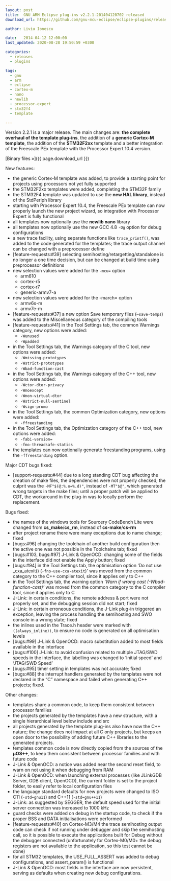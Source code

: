 ```yaml
---
layout: post
title:  GNU ARM Eclipse plug-ins v2.2.1-201404120702 released
download_url: https://github.com/gnu-mcu-eclipse/eclipse-plugins/releases/tag/v2.2.1-201404120702

author: Liviu Ionescu

date:   2014-04-12 12:00:00
last_updated: 2020-08-28 19:50:59 +0300

categories:
  - releases
  - plugins

tags:
  - gnu
  - arm
  - eclipse
  - cortex-m
  - nano
  - newlib
  - processor-expert
  - stm32f4
  - template

---
```


Version 2.2.1 is a major release. The main changes are: **the complete overhaul of the template plug-ins**, the addition of a **generic Cortex-M template**, the addition of the **STM32F2xx** template and a better integration of the Freescale PEx template with the Processor Expert 10.4 version.

[Binary files »]({{ page.download_url }})

New features:

- the generic Cortex-M template was added, to provide a starting point for projects using processors not yet fully supported
- the STM32F2xx templates were added, completing the STM32F family
- the STM32F4 template was updated to use the **new HAL library**, instead of the StdPeriph library
- starting with Processor Expert 10.4, the Freescale PEx template can now properly launch the new project wizard, so integration with Processor Expert is fully functional
- all templates now optionally use the **newlib nano** library
- all templates now optionally use the new GCC 4.8 `-Og` option for debug configurations
- a new trace facility, using separate functions like `trace_printf()`, was added to the code generated for the templates; the trace output channel can be changed with a preprocessor define
- [feature-requests:#39] selecting semihosting/retargetting/standalone is no longer a one time decision, but can be changed at build time using preprocessor definitions
- new selection values were added for the `-mcu=` option
  - arm610
  - cortex-r5
  - cortex-r7
  - generic-armv7-a
- new selection values were added for the -march= option
  - armv6s-m
  - armv7e-m
- [feature-requests:#37] a new option Save temporary files (`–save-temps`) was added to the Miscellaneous category of the compiling tools
- [feature-requests:#41] in the Tool Settings tab, the common Warnings category, new options were added:
  - `-Wunused`
  - `-Wpadded`
- in the Tool Settings tab, the Warnings category of the C tool, new options were added:
  - `-Wmissing-prototypes`
  - `-Wstrict-prototypes`
  - `-Wbad-function-cast`
- in the Tool Settings tab, the Warnings category of the C++ tool, new options were added:
  - `-Wctor-dtor-privacy`
  - `-Wnoexcept`
  - `-Wnon-virtual-dtor`
  - `-Wstrict-null-sentinel`
  - `-Wsign-promo`
- in the Tool Settings tab, the common Optimization category, new options were added:
  - `-ffreestanding`
- in the Tool Settings tab, the Optimization category of the C++ tool, new options were added:
  - `-fabi-version=`
  - `-fno-threadsafe-statics`
- the templates can now optionally generate freestanding programs, using the `-ffreestanding` option.

Major CDT bugs fixed:

- [support-requests:#44] due to a long standing CDT bug affecting the creation of make files, the dependencies were not properly checked; the culprit was the `-MF"$(@:%.o=%.d)"`, instead of `-MT"$@"`, which generated wrong targets in the make files; until a proper patch will be applied to CDT, the workaround in the plug-in was to locally perform the replacement.

Bugs fixed:

- the names of the windows tools for Sourcery CodeBench Lite were changed from **cs_make**/**cs_rm**, instead of **cs-make**/**cs-rm**
- after project rename there were many exceptions due to name change; fixed
- [bugs:#96] changing the toolchain of another build configuration then the active one was not possible in the Toolchains tab; fixed
- [bugs:#103, bugs:#97] J-Link & OpenOCD: changing some of the fields in the interface did not enable the Apply button; fixed
- [bugs:#94] in the Tool Settings tab, the optimisation option ‘Do not use _cxa_atexit() (`-fno-use-cxa-atexit`)’ was moved from the common category to the C++ compiler tool, since it applies only to C++
- in the Tool Settings tab, the warning option _‘Warn if wrong cast (-Wbad-function-cast)’_ was moved from the common category to the C compiler tool, since it applies only to C
- J-Link: in certain conditions, the remote address & port were not properly set, and the debugging session did not start; fixed
- J-Link: in certain erroneous conditions, the J-Link plug-in triggered an exception, leaving the process handling the semihosting and SWO console in a wrong state; fixed
- the inlines used in the Trace.h header were marked with `((always_inline))`, to ensure no code is generated on all optimisation levels
- [bugs:#99] J-Link & OpenOCD: macro substitution added to most fields available in the interface
- [bugs:#100] J-Link: to avoid confusion related to multiple JTAG/SWD speeds in the interface, the labelling was changed to ‘Initial speed’ and ‘JTAG/SWD Speed’
- [bugs:#95] timer setting in templates was not accurate; fixed
- [bugs:#88] the interrupt handlers generated by the templates were not declared in the “C” namespace and failed when generating C++ projects; fixed.

Other changes:

- templates share a common code, to keep them consistent between processor families
- the projects generated by the templates have a new structure, with a single hierarchical level below include and src
- all projects generated by the template plug-ins also have now the C++ nature; the change does not impact at all C only projects, but keeps an open door to the possibility of adding future C++ libraries to the generated projects.
- templates common code is now directly copied from the sources of the **µOS++**, to keep them consistent between processor families and with future code
- J-Link & OpenOCD: a notice was added near the second reset field, to warn on not using it when debugging from RAM
- J-Link & OpenOCD: when launching external processes (like JLinkGDB Server, GDB client, OpenOCD), the current folder is set to the project folder, to easily refer to local configuration files
- the language standard defaults for new projects were changed to ISO C11 (`-std=gnu11`) and C++11 (`-std=gnu++11`)
- J-Link: as suggested by SEGGER, the default speed used for the initial server connection was increased to 1000 kHz
- guard checks were added on debug in the startup code, to check if the proper BSS and DATA initialisations were performed
- [feature-requests:#40] on Cortex-M3/M4 the trace semihosting output code can check if not running under debugger and skip the semihosting call, so it is possible to execute the applications built for Debug without the debugger connected (unfortunately for Cortex-M0/M0+ the debug registers are not available to the application, so this test cannot be done)
- for all STM32 templates, the USE_FULL_ASSERT was added to debug configurations, and assert_param() is functional
- J-Link & OpenOCD: most fields in the interface are now persistent, serving as defaults when creating new debug configurations.
